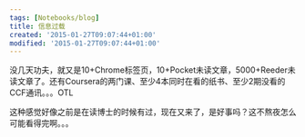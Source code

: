 ```yaml
---
tags: [Notebooks/blog]
title: 信息过载
created: '2015-01-27T09:07:44+01:00'
modified: '2015-01-27T09:07:44+01:00'
---
```


没几天功夫，就又是10+Chrome标签页，10+Pocket未读文章，5000+Reeder未读文章了。还有Coursera的两门课、至少4本同时在看的纸书、至少2期没看的CCF通讯。。。OTL

这种感觉好像之前是在读博士的时候有过，现在又来了，是好事吗？这不熬夜怎么可能看得完啊。。。
